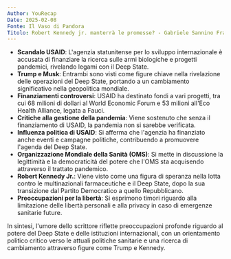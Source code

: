 ```yaml
---
Author: YouRecap
Date: 2025-02-08
Fonte: Il Vaso di Pandora
Titolo: Robert Kennedy jr. manterrà le promesse? - Gabriele Sannino Francesco Oliviero
---
```


- **Scandalo USAID**: L'agenzia statunitense per lo sviluppo internazionale è accusata di finanziare la ricerca sulle armi biologiche e progetti pandemici, rivelando legami con il Deep State.
- **Trump e Musk**: Entrambi sono visti come figure chiave nella rivelazione delle operazioni del Deep State, portando a un cambiamento significativo nella geopolitica mondiale.
- **Finanziamenti controversi**: USAID ha destinato fondi a vari progetti, tra cui 68 milioni di dollari al World Economic Forum e 53 milioni all'Eco Health Alliance, legata a Fauci.
- **Critiche alla gestione della pandemia**: Viene sostenuto che senza il finanziamento di USAID, la pandemia non si sarebbe verificata.
- **Influenza politica di USAID**: Si afferma che l'agenzia ha finanziato anche eventi e campagne politiche, contribuendo a promuovere l'agenda del Deep State.
- **Organizzazione Mondiale della Sanità (OMS)**: Si mette in discussione la legittimità e la democraticità del potere che l'OMS sta acquisendo attraverso il trattato pandemico.
- **Robert Kennedy Jr.**: Viene visto come una figura di speranza nella lotta contro le multinazionali farmaceutiche e il Deep State, dopo la sua transizione dal Partito Democratico a quello Repubblicano.
- **Preoccupazioni per la libertà**: Si esprimono timori riguardo alla limitazione delle libertà personali e alla privacy in caso di emergenze sanitarie future.

In sintesi, l'umore dello scrittore riflette preoccupazioni profonde riguardo al potere del Deep State e delle istituzioni internazionali, con un orientamento politico critico verso le attuali politiche sanitarie e una ricerca di cambiamento attraverso figure come Trump e Kennedy.

